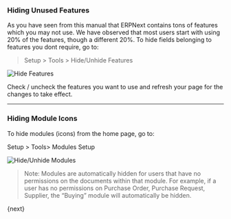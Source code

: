 ### Hiding Unused Features

As you have seen from this manual that ERPNext contains tons of features which
you may not use. We have observed that most users start with using 20% of the
features, though a different 20%. To hide fields belonging to features you
dont require, go to:

> Setup > Tools > Hide/Unhide Features

![Hide Features]({{docs_base_url}}/assets/old_images/erpnext/hide-features.png)

Check / uncheck the features you want to use and refresh your page for the
changes to take effect.

* * *

### Hiding Module Icons

To hide modules (icons) from the home page, go to:

Setup > Tools> Modules Setup

![Hide/Unhide Modules]({{docs_base_url}}/assets/old_images/erpnext/hide-module.png)

> Note: Modules are automatically hidden for users that have no permissions on
the documents within that module. For example, if a user has no permissions on
Purchase Order, Purchase Request, Supplier, the “Buying” module will
automatically be hidden.

{next}
